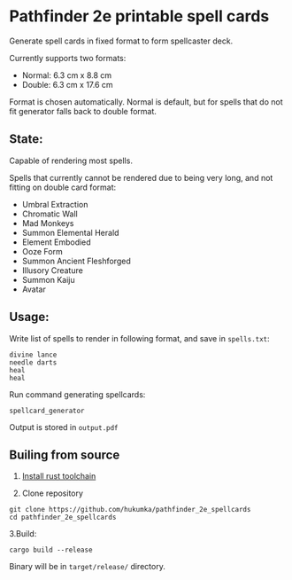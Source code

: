 # Pathfinder 2e printable spell cards

Generate spell cards in fixed format to form spellcaster deck.

Currently supports two formats:
+ Normal: 6.3 cm x 8.8 cm
+ Double: 6.3 cm x 17.6 cm

Format is chosen automatically. Normal is default, but for spells that do not fit generator falls back to double format. 

## State:

Capable of rendering most spells.

Spells that currently cannot be rendered due to being very long, and not fitting on double card format:

+ Umbral Extraction
+ Chromatic Wall
+ Mad Monkeys
+ Summon Elemental Herald
+ Element Embodied
+ Ooze Form
+ Summon Ancient Fleshforged
+ Illusory Creature
+ Summon Kaiju
+ Avatar

## Usage:

Write list of spells to render in following format, and save in `spells.txt`:
```
divine lance
needle darts
heal
heal
```

Run command generating spellcards:

```
spellcard_generator
```

Output is stored in `output.pdf`


## Builing from source

1. [Install rust toolchain](https://rustup.rs/)

2. Clone repository
```
git clone https://github.com/hukumka/pathfinder_2e_spellcards
cd pathfinder_2e_spellcards
```

3.Build:
```
cargo build --release
```

Binary will be in `target/release/` directory.
